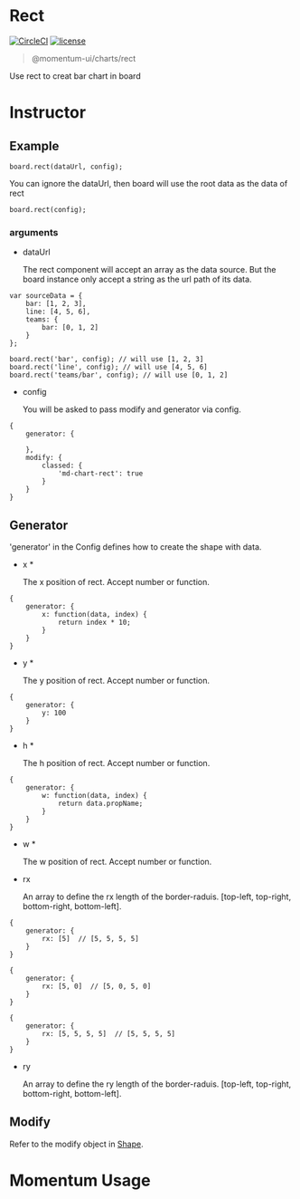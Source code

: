 # Rect

[![CircleCI](https://img.shields.io/circleci/project/github/momentum-design/momentum-ui/master.svg)](https://circleci.com/gh/momentum-design/momentum-ui/)
[![license](https://img.shields.io/github/license/momentum-design/momentum-ui.svg?color=blueviolet)](https://github.com/momentum-design/momentum-ui/blob/master/charts/LICENSE)

> @momentum-ui/charts/rect

Use rect to creat bar chart in board

# Instructor

## Example

```
board.rect(dataUrl, config);
```

You can ignore the dataUrl, then board will use the root data as the data of rect

```
board.rect(config);
```

### arguments

+ dataUrl

	The rect component will accept an array as the data source. But the board instance only accept a string as the url path of its data.
	
```
var sourceData = {
	bar: [1, 2, 3],
	line: [4, 5, 6],
	teams: {
		bar: [0, 1, 2]
	}
};

board.rect('bar', config); // will use [1, 2, 3]
board.rect('line', config); // will use [4, 5, 6]
board.rect('teams/bar', config); // will use [0, 1, 2]
```

+ config

	You will be asked to pass modify and generator via config.
	
```
{
	generator: {
	
	},
	modify: {
		classed: {
			'md-chart-rect': true
		}
	}
}
```

## Generator

'generator' in the Config defines how to create the shape with data. 

+ x *

	The x position of rect. Accept number or function.
	
```
{
	generator: {
		x: function(data, index) {
			return index * 10;
		}
	}
}
```
	
+ y *

	The y position of rect. Accept number or function.
	
```
{
	generator: {
		y: 100
	}
}
```
	
+ h *

	The h position of rect. Accept number or function.
	
```
{
	generator: {
		w: function(data, index) {
			return data.propName;
		}
	}
}
```

+ w *

	The w position of rect. Accept number or function.
	
+ rx

	An array to define the rx length of the border-raduis. [top-left, top-right, bottom-right, bottom-left].
	
```
{
	generator: {
		rx: [5]  // [5, 5, 5, 5]
	}
}
```

```
{
	generator: {
		rx: [5, 0]  // [5, 0, 5, 0]
	}
}
```

```
{
	generator: {
		rx: [5, 5, 5, 5]  // [5, 5, 5, 5]
	}
}
```

+ ry

	An array to define the ry length of the border-raduis. [top-left, top-right, bottom-right, bottom-left].


## Modify

Refer to the modify object in [Shape](../shape/README.md).

# Momentum Usage
